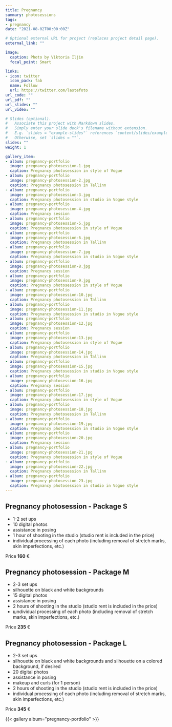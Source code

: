 ```yaml
---
title: Pregnancy 
summary: photosessions
tags:
- pregnancy
date: "2021-08-02T00:00:00Z"

# Optional external URL for project (replaces project detail page).
external_link: ""

image:
  caption: Photo by Viktoria Iljin
  focal_point: Smart

links:
- icon: twitter
  icon_pack: fab
  name: Follow
  url: https://twitter.com/lastefoto
url_code: ""
url_pdf: ""
url_slides: ""
url_video: ""

# Slides (optional).
#   Associate this project with Markdown slides.
#   Simply enter your slide deck's filename without extension.
#   E.g. `slides = "example-slides"` references `content/slides/example-slides.md`.
#   Otherwise, set `slides = ""`.
slides: ""
weight: 1

gallery_item:
- album: pregnancy-portfolio
  image: pregnancy-photosession-1.jpg
  caption: Pregnancy photosession in style of Vogue 
- album: pregnancy-portfolio
  image: pregnancy-photosession-2.jpg
  caption: Pregnancy photosession in Tallinn
- album: pregnancy-portfolio
  image: pregnancy-photosession-3.jpg
  caption: Pregnancy photosession in studio in Vogue style
- album: pregnancy-portfolio
  image: pregnancy-photosession-4.jpg
  caption: Pregnancy session
- album: pregnancy-portfolio
  image: pregnancy-photosession-5.jpg
  caption: Pregnancy photosession in style of Vogue   
- album: pregnancy-portfolio
  image: pregnancy-photosession-6.jpg
  caption: Pregnancy photosession in Tallinn
- album: pregnancy-portfolio
  image: pregnancy-photosession-7.jpg
  caption: Pregnancy photosession in studio in Vogue style
- album: pregnancy-portfolio
  image: pregnancy-photosession-8.jpg
  caption: Pregnancy session
- album: pregnancy-portfolio
  image: pregnancy-photosession-9.jpg
  caption: Pregnancy photosession in style of Vogue 
- album: pregnancy-portfolio
  image: pregnancy-photosession-10.jpg
  caption: Pregnancy photosession in Tallinn
- album: pregnancy-portfolio
  image: pregnancy-photosession-11.jpg
  caption: Pregnancy photosession in studio in Vogue style
- album: pregnancy-portfolio
  image: pregnancy-photosession-12.jpg
  caption: Pregnancy session
- album: pregnancy-portfolio
  image: pregnancy-photosession-13.jpg
  caption: Pregnancy photosession in style of Vogue   
- album: pregnancy-portfolio
  image: pregnancy-photosession-14.jpg
  caption: Pregnancy photosession in Tallinn
- album: pregnancy-portfolio
  image: pregnancy-photosession-15.jpg
  caption: Pregnancy photosession in studio in Vogue style
- album: pregnancy-portfolio
  image: pregnancy-photosession-16.jpg
  caption: Pregnancy session
- album: pregnancy-portfolio
  image: pregnancy-photosession-17.jpg
  caption: Pregnancy photosession in style of Vogue 
- album: pregnancy-portfolio
  image: pregnancy-photosession-18.jpg
  caption: Pregnancy photosession in Tallinn
- album: pregnancy-portfolio
  image: pregnancy-photosession-19.jpg
  caption: Pregnancy photosession in studio in Vogue style
- album: pregnancy-portfolio
  image: pregnancy-photosession-20.jpg
  caption: Pregnancy session
- album: pregnancy-portfolio
  image: pregnancy-photosession-21.jpg
  caption: Pregnancy photosession in style of Vogue   
- album: pregnancy-portfolio
  image: pregnancy-photosession-22.jpg
  caption: Pregnancy photosession in Tallinn
- album: pregnancy-portfolio
  image: pregnancy-photosession-23.jpg
  caption: Pregnancy photosession in studio in Vogue style
---
```

## Pregnancy photosession - Package S

* 1-2 set ups
* 10 digital photos 
* assistance in posing
* 1 hour of shooting in the studio (studio rent is included in the price)
* individual processing of each photo (including removal of stretch marks, skin imperfections, etc.)

Price **160** €

## Pregnancy photosession - Package M

* 2-3 set ups
* silhouette on black and white backgrounds
* 15 digital photos 
* assistance in posing
* 2 hours of shooting in the studio (studio rent is included in the price)
* шndividual processing of each photo (including removal of stretch marks, skin imperfections, etc.)

Price **235** €

## Pregnancy photosession - Package L

* 2-3 set ups
* silhouette on black and white backgrounds and silhouette on a colored background, if desired
* 20 digital photos 
* assistance in posing
* makeup and curls (for 1 person)
* 2 hours of shooting in the studio (studio rent is included in the price)
* individual processing of each photo (including removal of stretch marks, skin imperfections, etc.)

Price **345** €

{{< gallery album="pregnancy-portfolio" >}}